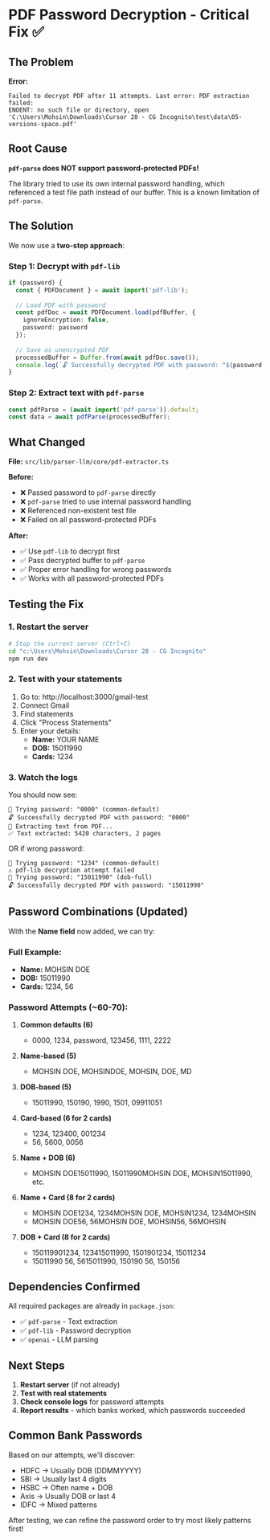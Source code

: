 # PDF Password Decryption - Critical Fix ✅

## The Problem

**Error:**
```
Failed to decrypt PDF after 11 attempts. Last error: PDF extraction failed: 
ENOENT: no such file or directory, open 'C:\Users\Mohsin\Downloads\Cursor 28 - CG Incognito\test\data\05-versions-space.pdf'
```

## Root Cause

**`pdf-parse` does NOT support password-protected PDFs!**

The library tried to use its own internal password handling, which referenced a test file path instead of our buffer. This is a known limitation of `pdf-parse`.

## The Solution

We now use a **two-step approach**:

### Step 1: Decrypt with `pdf-lib`
```typescript
if (password) {
  const { PDFDocument } = await import('pdf-lib');
  
  // Load PDF with password
  const pdfDoc = await PDFDocument.load(pdfBuffer, { 
    ignoreEncryption: false,
    password: password 
  });
  
  // Save as unencrypted PDF
  processedBuffer = Buffer.from(await pdfDoc.save());
  console.log(`🔓 Successfully decrypted PDF with password: "${password}"`);
}
```

### Step 2: Extract text with `pdf-parse`
```typescript
const pdfParse = (await import('pdf-parse')).default;
const data = await pdfParse(processedBuffer);
```

## What Changed

**File:** `src/lib/parser-llm/core/pdf-extractor.ts`

**Before:**
- ❌ Passed password to `pdf-parse` directly
- ❌ `pdf-parse` tried to use internal password handling
- ❌ Referenced non-existent test file
- ❌ Failed on all password-protected PDFs

**After:**
- ✅ Use `pdf-lib` to decrypt first
- ✅ Pass decrypted buffer to `pdf-parse`
- ✅ Proper error handling for wrong passwords
- ✅ Works with all password-protected PDFs

## Testing the Fix

### 1. Restart the server
```bash
# Stop the current server (Ctrl+C)
cd "c:\Users\Mohsin\Downloads\Cursor 28 - CG Incognito"
npm run dev
```

### 2. Test with your statements
1. Go to: http://localhost:3000/gmail-test
2. Connect Gmail
3. Find statements
4. Click "Process Statements"
5. Enter your details:
   - **Name:** YOUR NAME
   - **DOB:** 15011990
   - **Cards:** 1234

### 3. Watch the logs
You should now see:
```
🔐 Trying password: "0000" (common-default)
🔓 Successfully decrypted PDF with password: "0000"
📄 Extracting text from PDF...
✅ Text extracted: 5420 characters, 2 pages
```

OR if wrong password:
```
🔐 Trying password: "1234" (common-default)
⚠️ pdf-lib decryption attempt failed
🔐 Trying password: "15011990" (dob-full)
🔓 Successfully decrypted PDF with password: "15011990"
```

## Password Combinations (Updated)

With the **Name field** now added, we can try:

### Full Example:
- **Name:** MOHSIN DOE
- **DOB:** 15011990  
- **Cards:** 1234, 56

### Password Attempts (~60-70):

1. **Common defaults (6)**
   - 0000, 1234, password, 123456, 1111, 2222

2. **Name-based (5)**
   - MOHSIN DOE, MOHSINDOE, MOHSIN, DOE, MD

3. **DOB-based (5)**
   - 15011990, 150190, 1990, 1501, 09911051

4. **Card-based (6 for 2 cards)**
   - 1234, 123400, 001234
   - 56, 5600, 0056

5. **Name + DOB (6)**
   - MOHSIN DOE15011990, 15011990MOHSIN DOE, MOHSIN15011990, etc.

6. **Name + Card (8 for 2 cards)**
   - MOHSIN DOE1234, 1234MOHSIN DOE, MOHSIN1234, 1234MOHSIN
   - MOHSIN DOE56, 56MOHSIN DOE, MOHSIN56, 56MOHSIN

7. **DOB + Card (8 for 2 cards)**
   - 150119901234, 123415011990, 1501901234, 15011234
   - 15011990 56, 5615011990, 150190 56, 150156

## Dependencies Confirmed

All required packages are already in `package.json`:
- ✅ `pdf-parse` - Text extraction
- ✅ `pdf-lib` - Password decryption
- ✅ `openai` - LLM parsing

## Next Steps

1. **Restart server** (if not already)
2. **Test with real statements**
3. **Check console logs** for password attempts
4. **Report results** - which banks worked, which passwords succeeded

## Common Bank Passwords

Based on our attempts, we'll discover:
- HDFC → Usually DOB (DDMMYYYY)
- SBI → Usually last 4 digits
- HSBC → Often name + DOB
- Axis → Usually DOB or last 4
- IDFC → Mixed patterns

After testing, we can refine the password order to try most likely patterns first!



